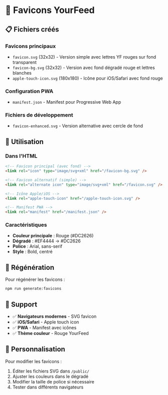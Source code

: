 # 🎨 Favicons YourFeed

## 📋 Fichiers créés

### **Favicons principaux**
- `favicon.svg` (32x32) - Version simple avec lettres YF rouges sur fond transparent
- `favicon-bg.svg` (32x32) - Version avec fond dégradé rouge et lettres blanches
- `apple-touch-icon.svg` (180x180) - Icône pour iOS/Safari avec fond rouge

### **Configuration PWA**
- `manifest.json` - Manifest pour Progressive Web App

### **Fichiers de développement**
- `favicon-enhanced.svg` - Version alternative avec cercle de fond

## 🎯 Utilisation

### **Dans l'HTML**
```html
<!-- Favicon principal (avec fond) -->
<link rel="icon" type="image/svg+xml" href="/favicon-bg.svg" />

<!-- Favicon alternatif (simple) -->
<link rel="alternate icon" type="image/svg+xml" href="/favicon.svg" />

<!-- Icône Apple/iOS -->
<link rel="apple-touch-icon" href="/apple-touch-icon.svg" />

<!-- Manifest PWA -->
<link rel="manifest" href="/manifest.json" />
```

### **Caractéristiques**
- **Couleur principale** : Rouge (#DC2626)
- **Dégradé** : #EF4444 → #DC2626
- **Police** : Arial, sans-serif
- **Style** : Bold, centré

## 🔄 Régénération

Pour régénérer les favicons :
```bash
npm run generate:favicons
```

## 📱 Support

- ✅ **Navigateurs modernes** - SVG favicon
- ✅ **iOS/Safari** - Apple touch icon
- ✅ **PWA** - Manifest avec icônes
- ✅ **Thème couleur** - Rouge YourFeed

## 🎨 Personnalisation

Pour modifier les favicons :
1. Éditer les fichiers SVG dans `/public/`
2. Ajuster les couleurs dans le dégradé
3. Modifier la taille de police si nécessaire
4. Tester dans différents navigateurs 